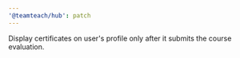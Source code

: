 ```yaml
---
'@teamteach/hub': patch
---
```


Display certificates on user's profile only after it submits the course evaluation.
